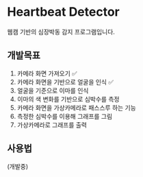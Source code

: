 # Heartbeat Detector
웹캠 기반의 심장박동 감지 프로그램입니다.

## 개발목표
1. 카메라 화면 가져오기 ✅
2. 카메라 화면을 기반으로 얼굴을 인식 ✅
3. 얼굴을 기준으로 이마를 인식
4. 이마의 색 변화를 기반으로 심박수를 측정
5. 카메라 화면을 가상카메라로 패스스루 하는 기능
6. 측정한 심박수를 이용해 그래프를 그림
7. 가상카메라로 그래프를 출력

## 사용법
(개발중)